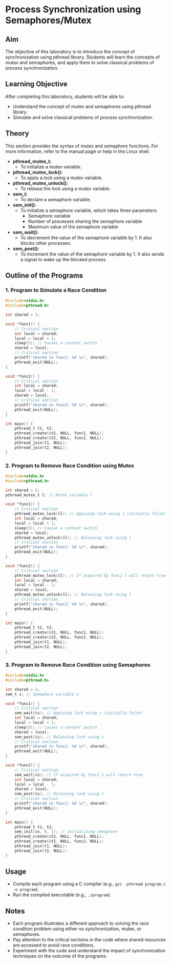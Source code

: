 # Process Synchronization using Semaphores/Mutex

## Aim
The objective of this laboratory is to introduce the concept of synchronization using pthread library. Students will learn the concepts of mutex and semaphores, and apply them to solve classical problems of process synchronization.

## Learning Objective
After completing this laboratory, students will be able to:
- Understand the concept of mutex and semaphores using pthread library.
- Simulate and solve classical problems of process synchronization.

## Theory
This section provides the syntax of mutex and semaphore functions. For more information, refer to the manual page or help in the Linux shell.
- **pthread_mutex_t:**
  - To initialize a mutex variable.
- **pthread_mutex_lock():**
  - To apply a lock using a mutex variable.
- **pthread_mutex_unlock():**
  - To release the lock using a mutex variable.
- **sem_t:**
  - To declare a semaphore variable.
- **sem_init():**
  - To initialize a semaphore variable, which takes three parameters:
    - Semaphore variable
    - Number of processes sharing the semaphore variable
    - Maximum value of the semaphore variable
- **sem_wait():**
  - To decrement the value of the semaphore variable by 1. It also blocks other processes.
- **sem_post():**
  - To increment the value of the semaphore variable by 1. It also sends a signal to wake up the blocked process.

## Outline of the Programs

### 1. Program to Simulate a Race Condition
```c
#include<stdio.h>
#include<pthread.h>

int shared = 5;

void *func1() {
    // Critical section
    int local = shared;
    local = local + 1;
    sleep(5); // Causes a context switch
    shared = local;
    // Critical section
    printf("shared in func1: %d \n", shared);
    pthread_exit(NULL);
}

void *func2() {
    // Critical section
    int local = shared;
    local = local - 1;
    shared = local;
    // Critical section
    printf("shared in func2: %d \n", shared);
    pthread_exit(NULL);
}

int main() {
    pthread_t t1, t2;
    pthread_create(&t1, NULL, func1, NULL);
    pthread_create(&t2, NULL, func2, NULL);
    pthread_join(t1, NULL);
    pthread_join(t2, NULL);
}
```

### 2. Program to Remove Race Condition using Mutex
```c
#include<stdio.h>
#include<pthread.h>

int shared = 5;
pthread_mutex_t l; // Mutex variable l

void *func1() {
    // Critical section
    pthread_mutex_lock(&l); // Applying lock using l (initially false)
    int local = shared;
    local = local + 1;
    sleep(5); // Causes a context switch
    shared = local;
    pthread_mutex_unlock(&l); // Releasing lock using l
    // Critical section
    printf("shared in func1: %d \n", shared);
    pthread_exit(NULL);
}

void *func2() {
    // Critical section
    pthread_mutex_lock(&l); // If acquired by func1 l will return true
    int local = shared;
    local = local - 1;
    shared = local;
    pthread_mutex_unlock(&l); // Releasing lock using l
    // Critical section
    printf("shared in func2: %d \n", shared);
    pthread_exit(NULL);
}

int main() {
    pthread_t t1, t2;
    pthread_create(&t1, NULL, func1, NULL);
    pthread_create(&t2, NULL, func2, NULL);
    pthread_join(t1, NULL);
    pthread_join(t2, NULL);
}
```

### 3. Program to Remove Race Condition using Semaphores
```c
#include<stdio.h>
#include<pthread.h>

int shared = 5;
sem_t s; // Semaphore variable s

void *func1() {
    // Critical section
    sem_wait(&s); // Applying lock using s (initially false)
    int local = shared;
    local = local + 1;
    sleep(5); // Causes a context switch
    shared = local;
    sem_post(&s); // Releasing lock using s
    // Critical section
    printf("shared in func1: %d \n", shared);
    pthread_exit(NULL);
}

void *func2() {
    // Critical section
    sem_wait(&s); // If acquired by func1 s will return true
    int local = shared;
    local = local - 1;
    shared = local;
    sem_post(&s); // Releasing lock using s
    // Critical section
    printf("shared in func2: %d \n", shared);
    pthread_exit(NULL);
}

int main() {
    pthread_t t1, t2;
    sem_init(&s, 0, 1); // Initializing semaphore
    pthread_create(&t1, NULL, func1, NULL);
    pthread_create(&t2, NULL, func2, NULL);
    pthread_join(t1, NULL);
    pthread_join(t2, NULL);
}
```

## Usage
- Compile each program using a C compiler (e.g., `gcc -pthread program.c -o program`).
- Run the compiled executable (e.g., `./program`).

## Notes
- Each program illustrates a different approach to solving the race condition problem using either no synchronization, mutex, or semaphores.
- Pay attention to the critical sections in the code where shared resources are accessed to avoid race conditions.
- Experiment with the code and understand the impact of synchronization techniques on the outcome of the programs.
